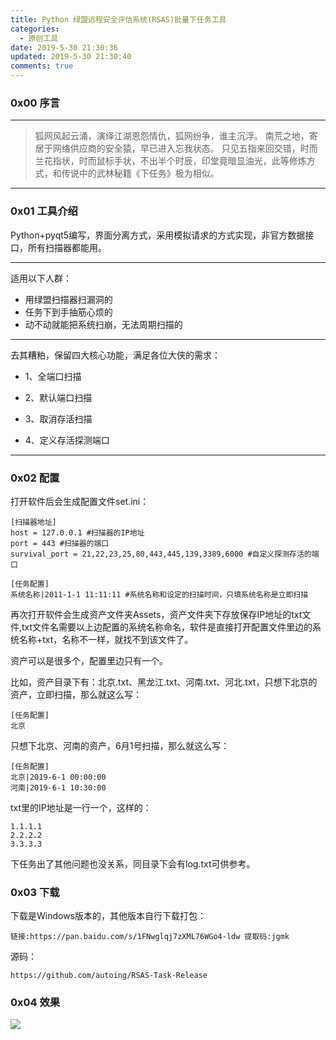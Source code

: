 ```yaml
---
title: Python 绿盟远程安全评估系统(RSAS)批量下任务工具
categories:
  - 原创工具
date: 2019-5-30 21:30:36
updated: 2019-5-30 21:30:40
comments: true
---
```



### 0x00 序言

------

> 狐网风起云涌，演绎江湖恩怨情仇，狐网纷争，谁主沉浮。
> 南荒之地，寄居于网络供应商的安全猿，早已进入忘我状态。
> 只见五指来回交错，时而兰花指状，时而鼠标手状，不出半个时辰，印堂竟暗显油光，此等修炼方式，和传说中的武林秘籍《下任务》极为相似。

------

### 0x01 工具介绍
Python+pyqt5编写，界面分离方式，采用模拟请求的方式实现，非官方数据接口，所有扫描器都能用。

------
适用以下人群：

* 用绿盟扫描器扫漏洞的
* 任务下到手抽筋心烦的
* 动不动就能把系统扫崩，无法周期扫描的
------
去其糟粕，保留四大核心功能，满足各位大侠的需求：

* 1、全端口扫描

* 2、默认端口扫描

* 3、取消存活扫描

* 4、定义存活探测端口
------
### 0x02 配置
打开软件后会生成配置文件set.ini：
```code
[扫描器地址]
host = 127.0.0.1 #扫描器的IP地址
port = 443 #扫描器的端口
survival_port = 21,22,23,25,80,443,445,139,3389,6000 #自定义探测存活的端口

[任务配置]
系统名称|2011-1-1 11:11:11 #系统名称和设定的扫描时间，只填系统名称是立即扫描
```

再次打开软件会生成资产文件夹Assets，资产文件夹下存放保存IP地址的txt文件,txt文件名需要以上边配置的系统名称命名，软件是直接打开配置文件里边的系统名称+txt，名称不一样，就找不到该文件了。

资产可以是很多个，配置里边只有一个。

比如，资产目录下有：北京.txt、黑龙江.txt、河南.txt、河北.txt，只想下北京的资产，立即扫描，那么就这么写：
```code
[任务配置]
北京
```
只想下北京、河南的资产，6月1号扫描，那么就这么写：
```code
[任务配置]
北京|2019-6-1 00:00:00
河南|2019-6-1 10:30:00
```

txt里的IP地址是一行一个，这样的：
```code
1.1.1.1
2.2.2.2
3.3.3.3
```
下任务出了其他问题也没关系，同目录下会有log.txt可供参考。

### 0x03 下载

下载是Windows版本的，其他版本自行下载打包：

```code
链接:https://pan.baidu.com/s/1FNwglqj7zXML76WGo4-ldw 提取码:jgmk
```

源码：
```code
https://github.com/autoing/RSAS-Task-Release
```

### 0x04 效果

![](https://autoing.netlify.com/source/do/images/tool/tool_rsas_task.gif)
